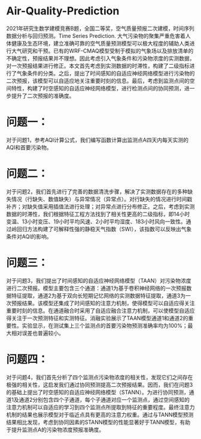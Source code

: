 # Air-Quality-Prediction
2021年研究生数学建模竞赛B题，全国二等奖，空气质量预报二次建模，时间序列数据分析与回归预测。Time Series Prediction. 
大气污染物的聚集严重危害着人体健康及生态环境，建立准确可靠的空气质量预测模型可以极大程度的辅助人类进行大气研究和干预。已有的WRF-CMAQ模型受制于模拟的气象场以及排放清单的不确定性，预报结果并不理想。因此考虑引入气象条件和污染物浓度的实测数据，对一次预报结果进行修正。本文首先考虑到实测数据的时滞性，构建了二级指标进行了气象条件的分类。之后，提出了时间感知的自适应神经网络模型进行污染物的二次预报，该模型可以自适应地关注重要时刻的信息。最后，考虑到监测点间的空间特性，构建了时空感知的自适应神经网络模型，进行检测点间的协同预测，进一步提升了二次预报的准确度。  
# 问题一：  
对于问题1，参考AQI计算公式，我们编写函数计算出监测点A四天内每天实测的AQI和首要污染物。  
# 问题二：  
对于问题2，我们首先进行了完善的数据清洗步骤，解决了实测数据存在的多种缺失情况（行缺失、数值缺失）与异常情况（异常点）。对行缺失的情况进行时间戳补齐；对缺失值采用插值法进行处理；对异常点进行分布修正。之后，考虑到实测数据的时滞性，我们根据特征工程方法找到了相关性更高的二级指标，即14小时变温、13小时变压、19小时平均风速、2小时平均湿度、183小时风向一致性。通过岭回归方法构建了可解释性强的静稳天气指数（SWI），该指数可以反映出气象条件对AQI的影响。  
# 问题三：  
对于问题3，我们提出了时间感知的自适应神经网络模型（TAAN）对污染物浓度进行二次预报。模型主要包含三个通道：通道1为基于卷积神经网络的一次预报数据特征提取，通道2为基于双向长短期记忆网络的实测数据特征提取，通道3为一次预报结果。该模型还集成了时间感知的注意力机制，使得模型可以自适应得关注重要时刻的信息。在通道融合时采用了自适应融合注意力机制，可以使模型自适应得关注于一次预测特征和实测特征。消融实验展示了TAAN模型通道1和通道2的重要性。实验显示，在测试集上三个监测点的首要污染物预测准确率均为100%；最大相对误差也普遍较小。  
# 问题四：   
对于问题4，我们首先分析了四个监测点污染物浓度的相关性，发现它们之间存在极强的相关性，这启发我们通过协同预测提高二次预报结果。因而，我们在问题3的基础上提出了时空感知的自适应神经网络模型（STANN）。为进行协同预测，通道1及通道2分别包含四个子通道，每个子通道对应一个监测点，通过空间感知的注意力机制可以自适应的学习到四个监测点所提取到特征的重要程度。最终注意力机制的结果也展示模型对于临近点具有更高的注意力权重。通过与TANN模型预测结果相比发现，考虑到协同因素的STANN模型的性能显著好于TANN模型，有助于提升监测点A的污染物浓度预报准确度。  







